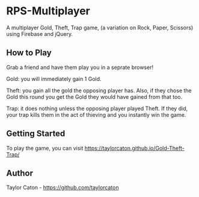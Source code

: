 # RPS-Multiplayer
A multiplayer Gold, Theft, Trap game, (a variation on Rock, Paper, Scissors) using Firebase and jQuery.

## How to Play
Grab a friend and have them play you in a seprate browser!

Gold: you will immediately gain 1 Gold.

Theft: you gain all the gold the opposing player has. Also, if they chose the Gold this round you get the Gold they would have gained from that too.

Trap: it does nothing unless the opposing player played Theft. If they did, your trap kills them in the act of thieving and you instantly win the game.

## Getting Started
To play the game, you can visit https://taylorcaton.github.io/Gold-Theft-Trap/ 

## Author
Taylor Caton - https://github.com/taylorcaton

